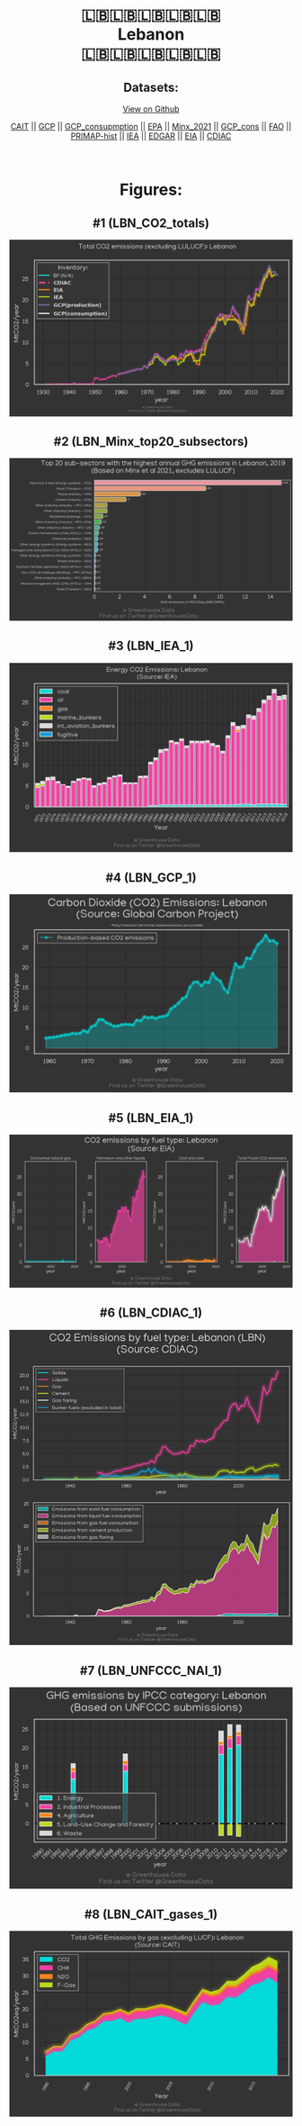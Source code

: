 
<center>
<h1 align="center">
🇱🇧🇱🇧🇱🇧🇱🇧🇱🇧
<br>
Lebanon
<br>
🇱🇧🇱🇧🇱🇧🇱🇧🇱🇧
</h1>
<h2>Datasets:</h2>
<p><a href="https://github.com/dquintani/GreenhouseData/tree/master/country_data/LBN_Lebanon/data">View on Github</a>
<br></p><p><a href="data/LBN_CAIT.csv">CAIT</a> || <a href="data/LBN_GCP.csv">GCP</a> || <a href="data/LBN_GCP_consupmption.csv">GCP_consupmption</a> || <a href="data/LBN_EPA.csv">EPA</a> || <a href="data/LBN_Minx_2021.csv">Minx_2021</a> || <a href="data/LBN_GCP_cons.csv">GCP_cons</a> || <a href="data/LBN_FAO.csv">FAO</a> || <a href="data/LBN_PRIMAP-hist.csv">PRIMAP-hist</a> || <a href="data/LBN_IEA.csv">IEA</a> || <a href="data/LBN_EDGAR.csv">EDGAR</a> || <a href="data/LBN_EIA.csv">EIA</a> || <a href="data/LBN_CDIAC.csv">CDIAC</a></p><p><br></p>
<h1>Figures:</h1><h2>#1 (LBN_CO2_totals)</h2>
<p><img alt="" src="figures/LBN_CO2_totals.png" /></p><h2>#2 (LBN_Minx_top20_subsectors)</h2>
<p><img alt="" src="figures/LBN_Minx_top20_subsectors.png" /></p><h2>#3 (LBN_IEA_1)</h2>
<p><img alt="" src="figures/LBN_IEA_1.png" /></p><h2>#4 (LBN_GCP_1)</h2>
<p><img alt="" src="figures/LBN_GCP_1.png" /></p><h2>#5 (LBN_EIA_1)</h2>
<p><img alt="" src="figures/LBN_EIA_1.png" /></p><h2>#6 (LBN_CDIAC_1)</h2>
<p><img alt="" src="figures/LBN_CDIAC_1.png" /></p><h2>#7 (LBN_UNFCCC_NAI_1)</h2>
<p><img alt="" src="figures/LBN_UNFCCC_NAI_1.png" /></p><h2>#8 (LBN_CAIT_gases_1)</h2>
<p><img alt="" src="figures/LBN_CAIT_gases_1.png" /></p>
